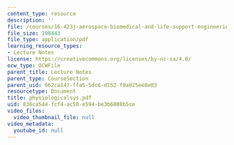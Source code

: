 ```yaml
---
content_type: resource
description: ''
file: /courses/16-423j-aerospace-biomedical-and-life-support-engineering-spring-2006/836ca544fcf4ac50e594be3b6808b5ce_physiologicalsys.pdf
file_size: 198443
file_type: application/pdf
learning_resource_types:
- Lecture Notes
license: https://creativecommons.org/licenses/by-nc-sa/4.0/
ocw_type: OCWFile
parent_title: Lecture Notes
parent_type: CourseSection
parent_uid: 662ca147-ffa5-5dc6-d152-f9a825ee8e03
resourcetype: Document
title: physiologicalsys.pdf
uid: 836ca544-fcf4-ac50-e594-be3b6808b5ce
video_files:
  video_thumbnail_file: null
video_metadata:
  youtube_id: null
---
```

